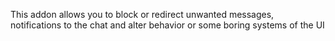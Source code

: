 This addon allows you to block or redirect unwanted messages, notifications to the chat and alter behavior or some boring systems of the UI